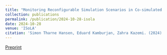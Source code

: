 ```yaml
---
title: "Monitoring Reconfigurable Simulation Scenarios in Co-simulated Digital Twins"
collection: publications
permalink: /publication/2024-10-28-isola
date: 2024-10-28
venue: 'ISoLA'
citation: 'Simon Tharne Hansen, Eduard Kamburjan, Zahra Kazemi. (2024). <b>ISoLA</b>. Springer LNCS.'
---
```


[Preprint](/files/isola24.pdf)